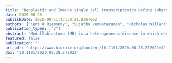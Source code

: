 ```yaml
---
title: "Neoplastic and Immune single cell transcriptomics define subgroup-specific intra-tumoral heterogeneity of childhood medulloblastoma"
date: 2020-08-28
publishDate: 2020-08-31T13:50:21.836706Z
authors: ["Kent A Riemondy", "Sujatha Venkataraman", "Nicholas Willard", "Anandani Nellan", "Bridget Sanford", "Andrea M Griesinger", "Vladimir Amani", "Siddhartha Mitra", "Todd C Hankinson", "Michael H Handler", "Martin Sill", "Jennifer Ocasio", "Seth J Weir", "Daniel S Malawsky", "Timothy R Gershon", "Alexandra Garancher", "Robert J Wechsler-Reya", "Jay R Hesselberth", "Nicholas K Foreman", "Andrew M Donson", "Rajeev Vibhakar"]
publication_types: ["3"]
abstract: "Medulloblastoma (MB) is a heterogeneous disease in which neoplastic cells and associated immune cells contribute to disease progression. To better understand cellular heterogeneity in MB we profile neoplastic and immune populations in childhood MB samples using single-cell RNA sequencing, immunohistochemistry and deconvolution of transcriptomic data. Neoplastic cells cluster primarily according to individual sample of origin which is in part due to the effect of chromosomal copy number gains and losses. Harmony alignment reveals novel MB subgroup/subtype-associated subpopulations that recapitulate neurodevelopmental processes and are associated with clinical outcomes. We identify discrete photoreceptor-like cells in MB subgroups GP3 and GP4 and nodule-associated neuronally-differentiated cells in subgroup SHH. MB immune infiltrates consist of both developmentally-related neuron-pruning and antigen presenting myeloid cells. We show that this MB cellular diversity is recapitulated in genetically engineered mouse subgroup-specific models of MB. These findings advance our understanding of both the neoplastic and immune landscape of MB."
featured: false
publication: ""
url_pdf: "https://www.biorxiv.org/content/10.1101/2020.08.28.272021v1"
doi: "10.1101/2020.08.28.272021"
---
```


